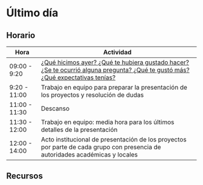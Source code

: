 # Último día


## Horario

| Hora          | Actividad                                                                |
| ------------- | -------------------------------------------------------------------------|
| 09:00 - 9:20 | [¿Qué hicimos ayer? ¿Qué te hubiera gustado hacer? ¿Se te ocurrió alguna pregunta? ¿Qué te gustó más? ¿Qué expectativas tenías?](../fichas/dia-2/repaso.md)  | 
| 9:20 - 11:00 | Trabajo en equipo para preparar la presentación de los proyectos y resolución de dudas   | 
| 11:00 - 11:30 | Descanso   |
| 11:30 - 12:00 | Trabajo en equipo: media hora para los últimos detalles de la presentación | 
| 12:00 - 14:00 | Acto institucional de presentación de los proyectos por parte de cada grupo con presencia de autoridades académicas y locales | 


## Recursos


